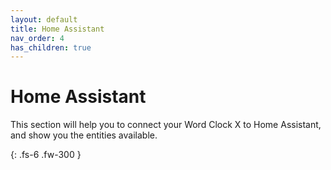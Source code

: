 ```yaml
---
layout: default
title: Home Assistant
nav_order: 4
has_children: true
---
```


# Home Assistant

This section will help you to connect your Word Clock X to Home Assistant, and show you the entities available.

{: .fs-6 .fw-300 }